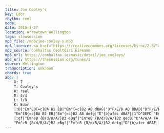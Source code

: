 ```yaml
---
title: Joe Cooley's
key: Edor
rhythm: reel
mode: 
date: 2016-1-27
location: Arrowtown Wellington
tags: slowsession
mp3_file: /mp3/joe-cooley-s.mp3
mp3_licence: <a href="https://creativecommons.org/licenses/by-nc/2.5/">CC-BY-NC-2.5</a>
mp3_source: Comhaltas Ceoltóirí Éireann
mp3_url: https://comhaltas.ie/music/detail/joe_cooleys/
abc_url: https://thesession.org/tunes/1
source: Wellington
transcription: unknown
chords: true
abc: |
    X: 7
    T: Cooley's
    R: reel
    M: 4/4
    L: 1/8
    K: Edor
    |:D|"Em"EB{=c}BA B2 EB|"Em"{=c}B2 AB dBAG|"D"F/E/D AD BDAD|"D"F/E/D AD {=c}BAGF|
    "Em"EB{=c}BA B2 EB|"Em"{=c}B2 AB defg|"D"{b}afec dBAF|[1"D"DEFD "Em"E3:|[2"D"DEFD "Em"E2||
    |:gf|"Em"eB {B/d/B/A/}B2 eBgf|"Em"eB {B/d/B/A/}B2 gedB|"D"A/A/A FA DAFA|"D"A/A/A FA defg|
    "Em"eB {B/d/B/A/}B2 eBgf|"Em"eB {B/d/B/A/}B2 defg|"D"{b}afec dBAF|[1"D"DEFD "Em"E2:|[2"D"DEFD "Em"E3|]
---
```

